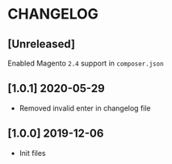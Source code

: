 # CHANGELOG

## [Unreleased]
Enabled Magento `2.4` support in `composer.json`

## [1.0.1] 2020-05-29
* Removed invalid enter in changelog file

## [1.0.0] 2019-12-06
* Init files
